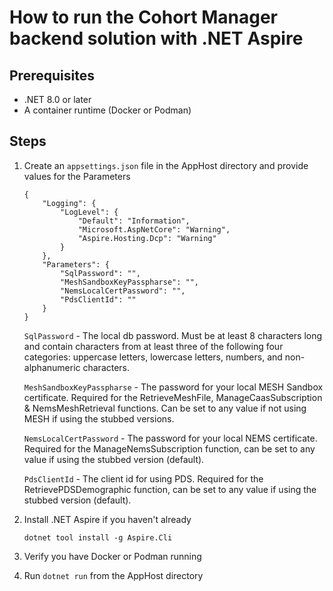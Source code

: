 # How to run the Cohort Manager backend solution with .NET Aspire

## Prerequisites

- .NET 8.0 or later
- A container runtime (Docker or Podman)

## Steps

1. Create an `appsettings.json` file in the AppHost directory and provide values for the Parameters

    ```
    {
        "Logging": {
            "LogLevel": {
                "Default": "Information",
                "Microsoft.AspNetCore": "Warning",
                "Aspire.Hosting.Dcp": "Warning"
            }
        },
        "Parameters": {
            "SqlPassword": "",
            "MeshSandboxKeyPasspharse": "",
            "NemsLocalCertPassword": "",
            "PdsClientId": ""
        }
    }
    ```

    `SqlPassword` - The local db password. Must be at least 8 characters long and contain characters from at least three of the following four categories: uppercase letters, lowercase letters, numbers, and non-alphanumeric characters.

    `MeshSandboxKeyPasspharse` - The password for your local MESH Sandbox certificate. Required for the RetrieveMeshFile, ManageCaasSubscription & NemsMeshRetrieval functions. Can be set to any value if not using MESH if using the stubbed versions.

    `NemsLocalCertPassword` - The password for your local NEMS certificate. Required for the ManageNemsSubscription function, can be set to any value if using the stubbed version (default).

    `PdsClientId` - The client id for using PDS. Required for the RetrievePDSDemographic function, can be set to any value if using the stubbed version (default).

2. Install .NET Aspire if you haven't already
    ```
    dotnet tool install -g Aspire.Cli
    ```

3. Verify you have Docker or Podman running

4. Run `dotnet run` from the AppHost directory

